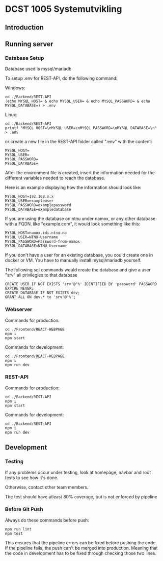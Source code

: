 # DCST 1005 Systemutvikling


## Introduction

## Running server

### Database Setup

Database used is mysql/mariadb

To setup .env for REST-API, do the following command:

Windows:
```
cd ./Backend/REST-API
(echo MYSQL_HOST= & echo MYSQL_USER= & echo MYSQL_PASSWORD= & echo MYSQL_DATABASE=) > .env
```
Linux:
```
cd ./Backend/REST-API
printf "MYSQL_HOST=\nMYSQL_USER=\nMYSQL_PASSWORD=\nMYSQL_DATABASE=\n" > .env
```

or create a new file in the REST-API folder called ".env" with the content:

```
MYSQL_HOST= 
MYSQL_USER= 
MYSQL_PASSWORD= 
MYSQL_DATABASE=
```

After the environment file is created, insert the information needed for the different variables needed to reach the database.

Here is an example displaying how the information should look like:
```
MYSQL_HOST=192.168.x.x
MYSQL_USER=exampleuser
MYSQL_PASSWORD=examplepassword
MYSQL_DATABASE=exampledatabase
```

If you are using the database on ntnu under namox, or any other database with a FQDN, like "example.com", it would look something like this:
```
MYSQL_HOST=namox.idi.ntnu.no
MYSQL_USER=NTNU-Username
MYSQL_PASSWORD=Password-from-namox
MYSQL_DATABASE=NTNU-Username
```

If you don't have a user for an existing database, you could create one in docker or VM. You have to manually install mysql/mariadb yourself.

The following sql commands would create the database and give a user "srv" all privilegies to that database

```
CREATE USER IF NOT EXISTS 'srv'@'%' IDENTIFIED BY 'password' PASSWORD EXPIRE NEVER;
CREATE DATABASE IF NOT EXISTS dev;
GRANT ALL ON dev.* to 'srv'@'%';
```

### Webserver

Commands for production:
```
cd ./Frontend/REACT-WEBPAGE
npm i
npm start
```

Commands for development:
```
cd ./Frontend/REACT-WEBPAGE
npm i
npm run dev
```
### REST-API

Commands for production:
```
cd ./Backend/REST-API
npm i
npm start
```

Commands for development:
```
cd ./Backend/REST-API
npm i
npm run dev
```

## Development

### Testing

If any problems occur under testing, look at homepage, navbar and root tests to see how it's done.

Otherwise, contact other team members.

The test should have atleast 80% coverage, but is not enforced by pipeline

### Before Git Push

Always do these commands before push:
```
npm run lint
npm test
```

This ensures that the pipeline errors can be fixed before pushing the code. If the pipeline fails, the push can't be merged into production. Meaning that the code in development has to be fixed through checking those two lines.